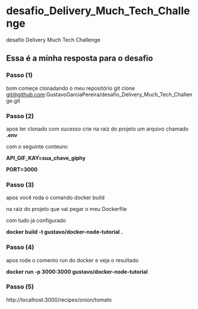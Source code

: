 # desafio_Delivery_Much_Tech_Challenge
desafio Delivery Much Tech Challenge


## Essa é a minha resposta para o desafio


### Passo (1)
bom começe clonadando o  meu repositório
git clone git@github.com:GustavoGarciaPereira/desafio_Delivery_Much_Tech_Challenge.git



### Passo (2)
apos ter clonado com sucesso
crie na raiz do projeto
um arquivo chamado **.env**

com o seguinte conteuro:

**API_GIF_KAY=sua_chave_giphy**

**PORT=3000**

### Passo (3)
apos você roda o comando docker build

na raiz do projeto que vai pegar o meu Dockerfile

com tudo já configurado

**docker build -t gustavo/docker-node-tutorial .**




### Passo (4)
apos rode o comento run do docker e veja o resultado

**docker run -p 3000:3000 gustavo/docker-node-tutorial**



### Passo (5)
http://localhost:3000/recipes/onion/tomato